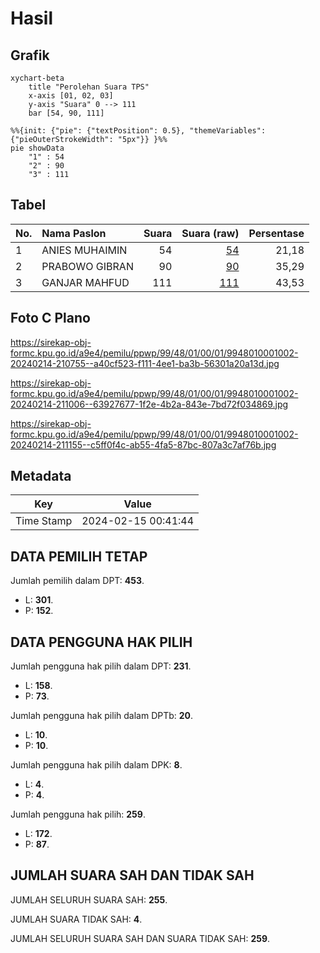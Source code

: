 # Hasil

## Grafik

```mermaid
xychart-beta
    title "Perolehan Suara TPS"
    x-axis [01, 02, 03]
    y-axis "Suara" 0 --> 111
    bar [54, 90, 111]
```

```mermaid
%%{init: {"pie": {"textPosition": 0.5}, "themeVariables": {"pieOuterStrokeWidth": "5px"}} }%%
pie showData
    "1" : 54
    "2" : 90
    "3" : 111
```

## Tabel

| No. | Nama Paslon    | Suara | Suara (raw) | Persentase |
|:--- |:-------------- | -----:| -----------:| ----------:|
| 1   | ANIES MUHAIMIN | 54    | [54][p-1]   | 21,18      |
| 2   | PRABOWO GIBRAN | 90    | [90][p-2]   | 35,29      |
| 3   | GANJAR MAHFUD  | 111   | [111][p-3]  | 43,53      |


[p-1]: https://github.com/gigit-pemilu/pemilu-2024-99-luar-negeri/blob/main/pilpres/hitung-suara/sub/99-luar-negeri/sub/48-ho-chi-minh-city-vietnam/sub/01-ho-chi-minh-city-vietnam/sub/0001-ho-chi-minh-city-vietnam/sub/002-tps-001/sub/paslon-1.txt
[p-2]: https://github.com/gigit-pemilu/pemilu-2024-99-luar-negeri/blob/main/pilpres/hitung-suara/sub/99-luar-negeri/sub/48-ho-chi-minh-city-vietnam/sub/01-ho-chi-minh-city-vietnam/sub/0001-ho-chi-minh-city-vietnam/sub/002-tps-001/sub/paslon-2.txt
[p-3]: https://github.com/gigit-pemilu/pemilu-2024-99-luar-negeri/blob/main/pilpres/hitung-suara/sub/99-luar-negeri/sub/48-ho-chi-minh-city-vietnam/sub/01-ho-chi-minh-city-vietnam/sub/0001-ho-chi-minh-city-vietnam/sub/002-tps-001/sub/paslon-3.txt

## Foto C Plano

https://sirekap-obj-formc.kpu.go.id/a9e4/pemilu/ppwp/99/48/01/00/01/9948010001002-20240214-210755--a40cf523-f111-4ee1-ba3b-56301a20a13d.jpg

https://sirekap-obj-formc.kpu.go.id/a9e4/pemilu/ppwp/99/48/01/00/01/9948010001002-20240214-211006--63927677-1f2e-4b2a-843e-7bd72f034869.jpg

https://sirekap-obj-formc.kpu.go.id/a9e4/pemilu/ppwp/99/48/01/00/01/9948010001002-20240214-211155--c5ff0f4c-ab55-4fa5-87bc-807a3c7af76b.jpg


## Metadata

| Key        | Value               |
| ---------- | ------------------- |
| Time Stamp | 2024-02-15 00:41:44 |


## DATA PEMILIH TETAP

Jumlah pemilih dalam DPT: **453**.
 * L: **301**.
 * P: **152**.

## DATA PENGGUNA HAK PILIH

Jumlah pengguna hak pilih dalam DPT: **231**.
 * L: **158**.
 * P: **73**.

Jumlah pengguna hak pilih dalam DPTb: **20**.
 * L: **10**.
 * P: **10**.

Jumlah pengguna hak pilih dalam DPK: **8**.
 * L: **4**.
 * P: **4**.

Jumlah pengguna hak pilih: **259**.
 * L: **172**.
 * P: **87**.

## JUMLAH SUARA SAH DAN TIDAK SAH

JUMLAH SELURUH SUARA SAH: **255**.

JUMLAH SUARA TIDAK SAH: **4**.

JUMLAH SELURUH SUARA SAH DAN SUARA TIDAK SAH: **259**.


